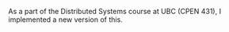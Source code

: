 As a part of the Distributed Systems course at UBC (CPEN 431), I implemented a new version of this.
